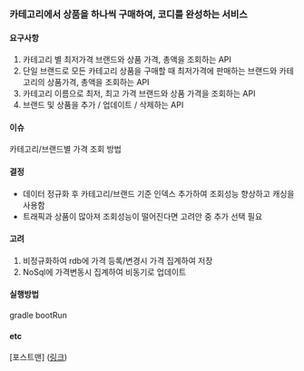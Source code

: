 ### 카테고리에서 상품을 하나씩 구매하여, 코디를 완성하는 서비스

#### 요구사항
1. 카테고리 별 최저가격 브랜드와 상품 가격, 총액을 조회하는 API
2. 단일 브랜드로 모든 카테고리 상품을 구매할 때 최저가격에 판매하는 브랜드와 카테고리의 상품가격, 총액을
조회하는 API
3. 카테고리 이름으로 최저, 최고 가격 브랜드와 상품 가격을 조회하는 API
4. 브랜드 및 상품을 추가 / 업데이트 / 삭제하는 API

#### 이슈
카테고리/브랜드별 가격 조회 방법

#### 결정
- 데이터 정규화 후 카테고리/브랜드 기준 인덱스 추가하여 조회성능 향상하고 캐싱을 사용함
- 트래픽과 상품이 많아져 조회성능이 떨어진다면 고려안 중 추가 선택 필요

#### 고려
1. 비정규화하여 rdb에 가격 등록/변경시 가격 집계하여 저장 
2. NoSql에 가격변동시 집계하여 비동기로 업데이트

#### 실행방법
gradle bootRun

#### etc
[포스트맨] ([링크](https://github.com/hongchanghyun/codi/blob/main/src/main/resources/%EC%BD%94%EB%94%94.postman_collection.json))
